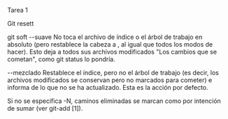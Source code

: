 Tarea 1

Git resett

git soft
--suave
No toca el archivo de índice o el árbol de trabajo en absoluto (pero restablece la cabeza a <comprometen>, al igual que todos los modos de hacer). Esto deja a todos sus archivos modificados "Los cambios que se cometan", como git status lo pondría.

--mezclado
Restablece el índice, pero no el árbol de trabajo (es decir, los archivos modificados se conservan pero no marcados para cometer) e informa de lo que no se ha actualizado. Esta es la acción por defecto.

Si no se especifica -N, caminos eliminadas se marcan como por intención de sumar (ver git-add [1]).

